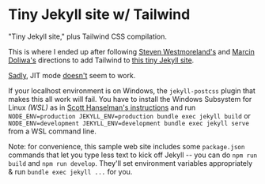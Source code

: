 # Tiny Jekyll site w/ Tailwind

"Tiny Jekyll site," plus Tailwind CSS compilation.

This is where I ended up after following [Steven Westmoreland's](https://stevenwestmoreland.com/2021/01/using-tailwind-css-with-jekyll.html) and [Marcin Doliwa's](https://mdoliwa.com/articles/how-to-setup-jekyll-with-tailwind-css) directions to add Tailwind to [this tiny Jekyll site](https://github.com/kkgthb/web-site-jekyll-01-tiny).

[Sadly](https://github.com/mhanberg/jekyll-postcss/issues/22), JIT mode [doesn't](https://github.com/tailwindlabs/tailwindcss-jit/issues/41) seem to work.

If your localhost environment is on Windows, the `jekyll-postcss` plugin that makes this all work will fail.  You have to install the Windows Subsystem for Linux _(WSL)_ as in [Scott Hanselman's instructions](https://www.hanselman.com/blog/ruby-on-rails-on-windows-is-not-just-possible-its-fabulous-using-wsl2-and-vs-code) and run `NODE_ENV=production JEKYLL_ENV=production bundle exec jekyll build` or `NODE_ENV=development JEKYLL_ENV=development bundle exec jekyll serve` from a WSL command line.

Note:  for convenience, this sample web site includes some `package.json` commands that let you type less text to kick off Jekyll -- you can do `npm run build` and `npm run develop`.  They'll set environment variables appropriately & run `bundle exec jekyll ...` for you.